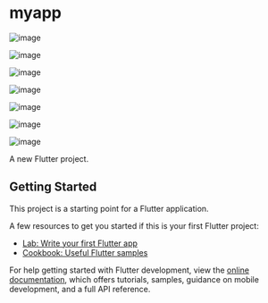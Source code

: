 # myapp

![image](https://github.com/user-attachments/assets/a4b83d06-4721-4500-8cce-570ddbe40366)

![image](https://github.com/user-attachments/assets/e3f3ffc0-7a5a-45ca-8e6f-7fd2047ae4c3)

![image](https://github.com/user-attachments/assets/0bf1a75d-6688-43c3-9c9e-fc2126b05b20)

![image](https://github.com/user-attachments/assets/cde3be6b-c790-4664-86cf-00b030f9edbb)

![image](https://github.com/user-attachments/assets/0dc32565-5434-477d-a778-ae2b9206088a)

![image](https://github.com/user-attachments/assets/e0e05271-91f7-445b-915d-e6e5704c300d)


![image](https://github.com/user-attachments/assets/4e62022d-6fc8-44cc-9cea-fb6ea5fc45fc)


A new Flutter project.

## Getting Started

This project is a starting point for a Flutter application.

A few resources to get you started if this is your first Flutter project:

- [Lab: Write your first Flutter app](https://docs.flutter.dev/get-started/codelab)
- [Cookbook: Useful Flutter samples](https://docs.flutter.dev/cookbook)

For help getting started with Flutter development, view the
[online documentation](https://docs.flutter.dev/), which offers tutorials,
samples, guidance on mobile development, and a full API reference.
